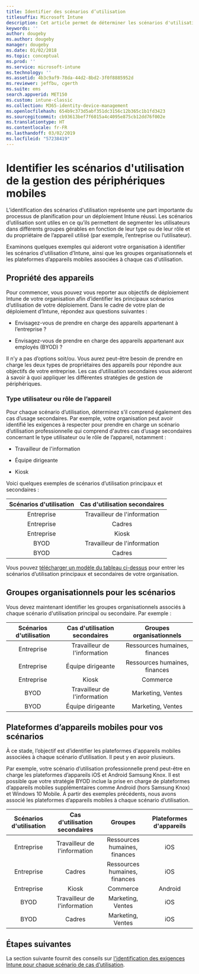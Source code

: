 ```yaml
---
title: Identifier des scénarios d’utilisation
titlesuffix: Microsoft Intune
description: Cet article permet de déterminer les scénarios d'utilisation principaux et secondaires d’Intune dans le cadre d’une implémentation Microsoft Intune exclusivement cloud.
keywords: ''
author: dougeby
ms.author: dougeby
manager: dougeby
ms.date: 01/02/2018
ms.topic: conceptual
ms.prod: ''
ms.service: microsoft-intune
ms.technology: ''
ms.assetid: 4b3c9af9-78da-44d2-8bd2-3f0f8885952d
ms.reviewer: jeffbu, cgerth
ms.suite: ems
search.appverid: MET150
ms.custom: intune-classic
ms.collection: M365-identity-device-management
ms.openlocfilehash: 654b9c373d5abf351dc3156c12b365c1b1fd3423
ms.sourcegitcommit: cb93613bef7f6015a4c4095e875cb12dd76f002e
ms.translationtype: HT
ms.contentlocale: fr-FR
ms.lasthandoff: 03/02/2019
ms.locfileid: "57238419"
---
```

# <a name="identify-mobile-device-management-use-case-scenarios"></a>Identifier les scénarios d'utilisation de la gestion des périphériques mobiles

L’identification des scénarios d'utilisation représente une part importante du processus de planification pour un déploiement Intune réussi. Les scénarios d’utilisation sont utiles en ce qu’ils permettent de segmenter les utilisateurs dans différents groupes gérables en fonction de leur type ou de leur rôle et du propriétaire de l’appareil utilisé (par exemple, l’entreprise ou l’utilisateur).

Examinons quelques exemples qui aideront votre organisation à identifier les scénarios d'utilisation d’Intune, ainsi que les groupes organisationnels et les plateformes d’appareils mobiles associées à chaque cas d’utilisation.

## <a name="device-ownership"></a>Propriété des appareils
Pour commencer, vous pouvez vous reporter aux objectifs de déploiement Intune de votre organisation afin d’identifier les principaux scénarios d’utilisation de votre déploiement. Dans le cadre de votre plan de déploiement d’Intune, répondez aux questions suivantes :

-   Envisagez-vous de prendre en charge des appareils appartenant à l’entreprise ?

-   Envisagez-vous de prendre en charge des appareils appartenant aux employés (BYOD) ?

Il n’y a pas d’options soit/ou. Vous aurez peut-être besoin de prendre en charge les deux types de propriétaires des appareils pour répondre aux objectifs de votre entreprise. Les cas d’utilisation secondaires vous aideront à savoir à quoi appliquer les différentes stratégies de gestion de périphériques.

### <a name="user-type-or-device-role"></a>Type utilisateur ou rôle de l’appareil

Pour chaque scénario d’utilisation, déterminez s’il comprend également des cas d’usage secondaires. Par exemple, votre organisation peut avoir identifié les exigences à respecter pour prendre en charge un scénario d’utilisation professionnelle qui comprend d'autres cas d’usage secondaires concernant le type utilisateur ou le rôle de l’appareil, notamment :

-   Travailleur de l'information

-   Équipe dirigeante

-   Kiosk

Voici quelques exemples de scénarios d’utilisation principaux et secondaires :

| **Scénarios d'utilisation** | **Cas d'utilisation secondaires** |
|:---:|:---:|
| Entreprise | Travailleur de l'information |              
| Entreprise | Cadres |           
| Entreprise | Kiosk |
| BYOD | Travailleur de l'information |           
| BYOD | Cadres |

Vous pouvez [télécharger un modèle du tableau ci-dessus](https://gallery.technet.microsoft.com/Intune-deployment-planning-fae156c2?redir=0) pour entrer les scénarios d’utilisation principaux et secondaires de votre organisation.

## <a name="organizational-groups-for-your-scenarios"></a>Groupes organisationnels pour les scénarios

Vous devez maintenant identifier les groupes organisationnels associés à chaque scénario d'utilisation principal ou secondaire. Par exemple :

| **Scénarios d'utilisation** | **Cas d'utilisation secondaires** | **Groupes organisationnels** |
|:---:|:---:|:---:|
| Entreprise | Travailleur de l'information | Ressources humaines, finances |               
| Entreprise | Équipe dirigeante | Ressources humaines, finances |            
| Entreprise | Kiosk | Commerce |
| BYOD | Travailleur de l'information | Marketing, Ventes |            
| BYOD | Équipe dirigeante | Marketing, Ventes |


## <a name="mobile-device-platforms-for-your-scenarios"></a>Plateformes d’appareils mobiles pour vos scénarios

À ce stade, l’objectif est d’identifier les plateformes d'appareils mobiles associées à chaque scénario d’utilisation. Il peut y en avoir plusieurs.

Par exemple, votre scénario d’utilisation professionnelle prend peut-être en charge les plateformes d’appareils iOS et Android Samsung Knox. Il est possible que votre stratégie BYOD inclue la prise en charge de plateformes d’appareils mobiles supplémentaires comme Android (hors Samsung Knox) et Windows 10 Mobile. À partir des exemples précédents, nous avons associé les plateformes d’appareils mobiles à chaque scénario d’utilisation.

| **Scénarios d'utilisation** | **Cas d'utilisation secondaires** | **Groupes** | **Plateformes d'appareils** |   
|:---:|:---:|:---:|:---:|
| Entreprise | Travailleur de l'information | Ressources humaines, finances | iOS |                                                           
| Entreprise | Cadres | Ressources humaines, finances | iOS |                                                           
| Entreprise | Kiosk | Commerce | Android |
| BYOD | Travailleur de l'information | Marketing, Ventes | iOS |                                                           
| BYOD | Cadres | Marketing, Ventes | iOS |

## <a name="next-steps"></a>Étapes suivantes

La section suivante fournit des conseils sur [l'identification des exigences Intune pour chaque scénario de cas d’utilisation](planning-guide-requirements.md).
